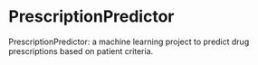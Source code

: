 # PrescriptionPredictor
PrescriptionPredictor: a machine learning project to predict drug prescriptions based on patient criteria.
